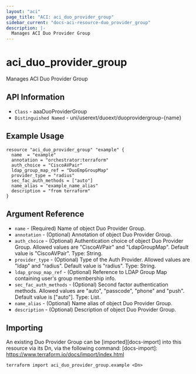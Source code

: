 ```yaml
---
layout: "aci"
page_title: "ACI: aci_duo_provider_group"
sidebar_current: "docs-aci-resource-duo_provider_group"
description: |-
  Manages ACI Duo Provider Group
---
```


# aci_duo_provider_group #
Manages ACI Duo Provider Group

## API Information ##
* `Class` - aaaDuoProviderGroup
* `Distinguished Named` - uni/userext/duoext/duoprovidergroup-{name}

## Example Usage ##
```hcl
resource "aci_duo_provider_group" "example" {
  name  = "example"
  annotation = "orchestrator:terraform"
  auth_choice = "CiscoAVPair"
  ldap_group_map_ref = "DuoEmpGroupMap"
  provider_type = "radius"
  sec_fac_auth_methods = ["auto"]
  name_alias = "example_name_alias"
  description = "from terraform"
}
```

## Argument Reference ##
* `name` - (Required) Name of object Duo Provider Group.
* `annotation` - (Optional) Annotation of object Duo Provider Group.
* `auth_choice` - (Optional) Authentication choice of object Duo Provider Group. Allowed values are "CiscoAVPair" and "LdapGroupMap". Default value is "CiscoAVPair". Type: String.
* `provider_type` - (Optional) Type of the Auth Provider. Allowed values are "ldap" and "radius". Default value is "radius". Type: String.
* `ldap_group_map_ref` - (Optional) Reference to LDAP Group Map containing user's group membership info.
* `sec_fac_auth_methods` - (Optional) Second factor authentication methods. Allowed values are "auto", "passcode", "phone" and "push". Default value is ["auto"]. Type: List.
* `name_alias` - (Optional) Name alias of object Duo Provider Group.
* `description` - (Optional) Description of object Duo Provider Group.


## Importing ##
An existing Duo Provider Group can be [imported][docs-import] into this resource via its Dn, via the following command:
[docs-import]: https://www.terraform.io/docs/import/index.html


```
terraform import aci_duo_provider_group.example <Dn>
```